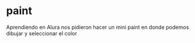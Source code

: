 # paint
Aprendiendo en Alura nos pidieron hacer un mini paint en donde podemos dibujar y seleccionar el color
